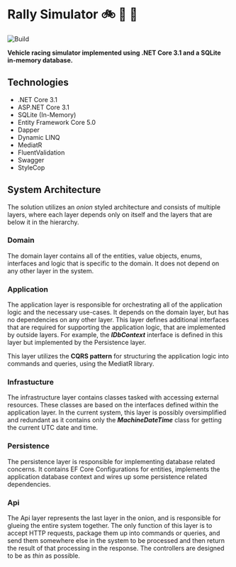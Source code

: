# Rally Simulator :bike: :car: :truck:

![Build](https://github.com/thelanmi/rally-simulator/workflows/Build/badge.svg)

**Vehicle racing simulator implemented using .NET Core 3.1 and a SQLite in-memory database.**

## Technologies

- .NET Core 3.1
- ASP.NET Core 3.1
- SQLite (In-Memory)
- Entity Framework Core 5.0
- Dapper
- Dynamic LINQ
- MediatR
- FluentValidation
- Swagger
- StyleCop

## System Architecture

The solution utilizes an *onion* styled architecture and consists of multiple layers, where each layer depends only on itself and the layers that are below it in the hierarchy.

### Domain

The domain layer contains all of the entities, value objects, enums, interfaces and logic that is specific to the domain. It does not depend on any other layer in the system.

### Application

The application layer is responsible for orchestrating all of the application logic and the necessary use-cases. It depends on the domain layer, but has no dependencies on any other layer. This layer defines additional interfaces that are required for supporting the application logic, that are implemented by outside layers. For example, the ***IDbContext*** interface is defined in this layer but implemented by the Persistence layer.

This layer utilizes the **CQRS pattern** for structuring the application logic into commands and queries, using the MediatR library.

### Infrastucture

The infrastructure layer contains classes tasked with accessing external resources. These classes are based on the interfaces defined within the application layer. In the current system, this layer is possibly oversimplified and redundant as it contains only the ***MachineDateTime*** class for getting the current UTC date and time.

### Persistence

The persistence layer is responsible for implementing database related concerns. It contains EF Core Configurations for entities, implements the application database context and wires up some persistence related dependencies.

### Api

The Api layer represents the last layer in the onion, and is responsible for glueing the entire system together. The only function of this layer is to accept HTTP requests, package them up into commands or queries, and send them somewhere else in the system to be processed and then return the result of that processing in the response. The controllers are designed to be as *thin* as possible.